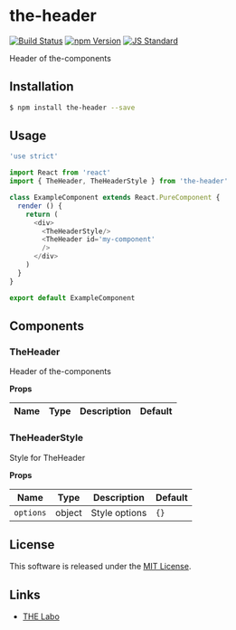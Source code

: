 the-header
==========

<!---
This file is generated by ape-tmpl. Do not update manually.
--->

<!-- Badge Start -->
<a name="badges"></a>

[![Build Status][bd_travis_shield_url]][bd_travis_url]
[![npm Version][bd_npm_shield_url]][bd_npm_url]
[![JS Standard][bd_standard_shield_url]][bd_standard_url]

[bd_repo_url]: https://github.com/the-labo/the-header
[bd_travis_url]: http://travis-ci.org/the-labo/the-header
[bd_travis_shield_url]: http://img.shields.io/travis/the-labo/the-header.svg?style=flat
[bd_travis_com_url]: http://travis-ci.com/the-labo/the-header
[bd_travis_com_shield_url]: https://api.travis-ci.com/the-labo/the-header.svg?token=
[bd_license_url]: https://github.com/the-labo/the-header/blob/master/LICENSE
[bd_codeclimate_url]: http://codeclimate.com/github/the-labo/the-header
[bd_codeclimate_shield_url]: http://img.shields.io/codeclimate/github/the-labo/the-header.svg?style=flat
[bd_codeclimate_coverage_shield_url]: http://img.shields.io/codeclimate/coverage/github/the-labo/the-header.svg?style=flat
[bd_gemnasium_url]: https://gemnasium.com/the-labo/the-header
[bd_gemnasium_shield_url]: https://gemnasium.com/the-labo/the-header.svg
[bd_npm_url]: http://www.npmjs.org/package/the-header
[bd_npm_shield_url]: http://img.shields.io/npm/v/the-header.svg?style=flat
[bd_standard_url]: http://standardjs.com/
[bd_standard_shield_url]: https://img.shields.io/badge/code%20style-standard-brightgreen.svg

<!-- Badge End -->


<!-- Description Start -->
<a name="description"></a>

Header of the-components

<!-- Description End -->


<!-- Overview Start -->
<a name="overview"></a>



<!-- Overview End -->


<!-- Sections Start -->
<a name="sections"></a>

<!-- Section from "docs/guides/01.Installation.md.hbs" Start -->

<a name="section-docs-guides-01-installation-md"></a>

Installation
-----

```bash
$ npm install the-header --save
```


<!-- Section from "docs/guides/01.Installation.md.hbs" End -->

<!-- Section from "docs/guides/02.Usage.md.hbs" Start -->

<a name="section-docs-guides-02-usage-md"></a>

Usage
---------

```javascript
'use strict'

import React from 'react'
import { TheHeader, TheHeaderStyle } from 'the-header'

class ExampleComponent extends React.PureComponent {
  render () {
    return (
      <div>
        <TheHeaderStyle/>
        <TheHeader id='my-component'
        />
      </div>
    )
  }
}

export default ExampleComponent

```


<!-- Section from "docs/guides/02.Usage.md.hbs" End -->

<!-- Section from "docs/guides/03.Components.md.hbs" Start -->

<a name="section-docs-guides-03-components-md"></a>

Components
-----------

### TheHeader

Header of the-components

**Props**

| Name | Type | Description | Default |
| --- | --- | ---- | ---- |
### TheHeaderStyle

Style for TheHeader

**Props**

| Name | Type | Description | Default |
| --- | --- | ---- | ---- |
| `options` | object  | Style options | `{}` |


<!-- Section from "docs/guides/03.Components.md.hbs" End -->


<!-- Sections Start -->


<!-- LICENSE Start -->
<a name="license"></a>

License
-------
This software is released under the [MIT License](https://github.com/the-labo/the-header/blob/master/LICENSE).

<!-- LICENSE End -->


<!-- Links Start -->
<a name="links"></a>

Links
------

+ [THE Labo][t_h_e_labo_url]

[t_h_e_labo_url]: https://github.com/the-labo

<!-- Links End -->
